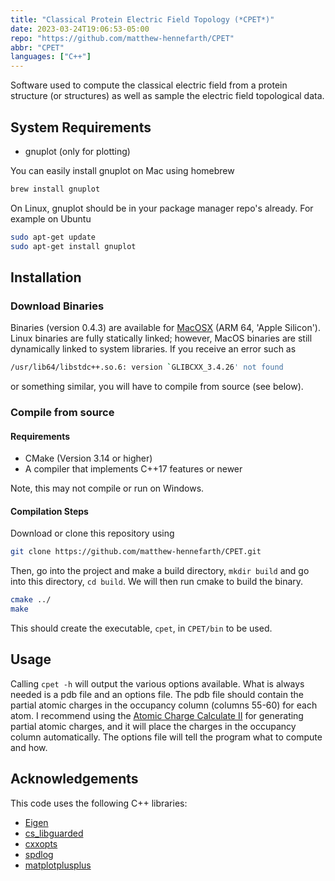 ```yaml
---
title: "Classical Protein Electric Field Topology (*CPET*)"
date: 2023-03-24T19:06:53-05:00
repo: "https://github.com/matthew-hennefarth/CPET"
abbr: "CPET"
languages: ["C++"]
---
```


Software used to compute the classical electric field from a protein structure (or structures) as well as sample the electric field topological data.

## System Requirements
- gnuplot (only for plotting)

You can easily install gnuplot on Mac using homebrew
```sh
brew install gnuplot
```
On Linux, gnuplot should be in your package manager repo's already. For example on Ubuntu
```sh
sudo apt-get update
sudo apt-get install gnuplot
```
## Installation
### Download Binaries
Binaries (version 0.4.3) are available for [MacOSX](https://github.com/matthew-hennefarth/CPET/releases/download/v0.4.3/cpet_MacOSX-ARM64) (ARM 64, 'Apple Silicon'). Linux binaries are fully statically linked; however, MacOS binaries are still dynamically linked to system libraries. If you receive an error such as 
```sh
/usr/lib64/libstdc++.so.6: version `GLIBCXX_3.4.26' not found
```
or something similar, you will have to compile from source (see below).

### Compile from source
#### Requirements
- CMake (Version 3.14 or higher)
- A compiler that implements C++17 features or newer

Note, this may not compile or run on Windows.

#### Compilation Steps
Download or clone this repository using
```sh
git clone https://github.com/matthew-hennefarth/CPET.git
```          
Then, go into the project and make a build directory, `mkdir build` and go into this directory, `cd build`. We will then run cmake to build the binary.
```sh
cmake ../
make
```
This should create the executable, `cpet`, in `CPET/bin` to be used.

## Usage
Calling `cpet -h` will output the various options available. What is always needed is a pdb file and an options file. The pdb file should contain the partial atomic charges in the occupancy column (columns 55-60) for each atom. I recommend using the [Atomic Charge Calculate II](https://acc2.ncbr.muni.cz/) for generating partial atomic charges, and it will place the charges in the occupancy column automatically. The options file will tell the program what to compute and how.

## Acknowledgements
This code uses the following C++ libraries:
- [Eigen](https://gitlab.com/libeigen/eigen)
- [cs_libguarded](https://github.com/copperspice/cs_libguarded)
- [cxxopts](https://github.com/jarro2783/cxxopts)
- [spdlog](https://github.com/gabime/spdlog)
- [matplotplusplus](https://github.com/alandefreitas/matplotplusplus)